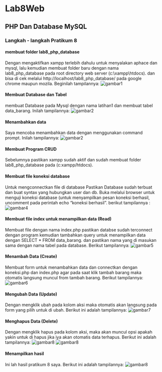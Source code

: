 # Lab8Web

## PHP Dan Database MySQL

### Langkah - langkah Pratikum 8

#### membuat folder lab8_php_database

Dengan mengaktifkan xampp terlebih dahulu untuk menyalakan aphace dan mysql, lalu kemudian membuat folder baru dengan nama lab8_php_database pada root directory web server (c:\xampp\htdocs). dan bisa di cek melalui http://localhost/lab8_php_database/ pada google chrome maupun mozila. Beginilah tampilannya:
![gambar1](screenshot/ss1.png)

#### Membuat Database dan Tabel

membuat Database pada Mysql dengan nama latihan1 dan membuat tabel data_barang. Inilah tampilannya:
![gambar2](screenshot/ss2.png)

#### Menambahkan data

Saya mencoba menambahkan data dengan menggunakan command prompt. Inilah tampilannya:
![gambar2](screenshot/ss3.png)

#### Membuat Program CRUD

Sebelumnya pastikan xampp sudah aktif dan sudah membuat folder lab8_php_database pada (c:xampp/htdocs).

#### Membuat file koneksi database

Untuk mengconnectkan file di database Pastikan Database sudah terbuat dan buat syntax yang hubungkan user dan db. Buka melalui browser untuk menguji koneksi database (untuk menyampilkan pesan koneksi berhasil, uncomment pada perintah echo “koneksi berhasil”. berikut tampilannya :
![gambar4](screenshot/ss4.png)

#### Membuat file index untuk menampilkan data (Read)

Membuat file dengan nama index.php pastikan databse sudah terconnect dengan program kemudian tambahkan query untuk menampilkan data dengan SELECT \* FROM data_barang. dan pastikan nama yang di masukan sama dengan nama tabel pada database. Berikut tampilannya:
![gambar5](screenshot/ss5.png)

#### Menambah Data (Create)

Membuat form untuk menambahkan data dan connectkan dengan koneksi.php dan index.php agar pada saat klik tambah barang maka otomatis langsung muncul from tambah barang. Berikut tampilannya:
![gambar6](screenshot/ss6.png)

#### Mengubah Data (Update)

Dengan mengklik ubah pada kolom aksi maka otomatis akan langsung pada form yang pilih untuk di ubah. Berikut ini adalah tampilannya:
![gambar7](screenshot/ss7.png)

#### Menghapus Data (Delete)

Dengan mengklik hapus pada kolom aksi, maka akan muncul opsi apakah yakin untuk di hapus jika iya akan otomatis data terhapus. Berikut ini adalah tampilannya:
![gambar8](screenshot/ss8.png)
![gambar8](screenshot/ss9.png)

#### Menampilkan hasil

Ini lah hasil pratikum 8 saya. Berikut ini adalah tampilannya:
![gambar8](screenshot/hsl.png)
